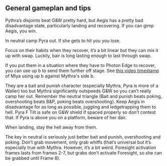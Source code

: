 ## General gameplan and tips

Pythra’s disjoints beat G&W pretty hard, but Aegis has a pretty bad disadvantage state, particularly landing and recovering. 
If you can gimp Aegis, you win.

In neutral camp Pyra out. If she gets to hit you you lose. 

Focus on their habits when they recover, it’s a bit linear but they can mix it up with swap.
Luckily, bair is long lasting enough to last through swap.

If you put them in a situation where they have to Photon Edge to recover, you can use up b to send them further off stage.
See [this video timestamp](https://youtu.be/MWSPUz2iMSI?t=1277) of Miya using up b against Mythra's side b.

They are a bait and punish character (especially Mythra, Pyra is more of a Waller) too but Mythra significantly outspeeds G&W so you can’t really camp her out. Remember the neutral triangle (Bait and punish beats poking, overshooting beats B&P, poking beats overshooting). Keep Aegis in disadvantage for as long as possible, juggling and ledgetrapping them to hell. Pyra F Tilt is safe on G&W shield if spaced properly so don’t contest that. If Pyra is above you on a platform, beware of her dair.

When landing, stay the hell away from them. 

The key in neutral is seriously just better bait and punish, overshooting and poking. Don’t grab movement, only grab whiffs (that’s universal but it’s especially true with Mythra. However, it’s a bit weird. Foresight activation frames lasts from frames 2-7, but grabs don’t activate Foresight, so she can be grabbed until Frame 8).
